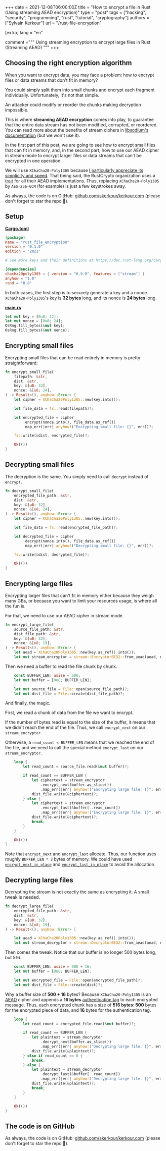 +++
date = 2021-12-08T06:00:00Z
title = "How to encrypt a file in Rust (Using streaming AEAD encryption)"
type = "post"
tags = ["hacking", "security", "programming", "rust", "tutorial", "cryptography"]
authors = ["Sylvain Kerkour"]
url = "/rust-file-encryption"

[extra]
lang = "en"

comment ="""
Using streaming encryption to encrypt large files in Rust (Streaming AEAD)
"""
+++

## Choosing the right encryption algorithm


When you want to encrypt data, you may face a problem: how to encrypt files or data streams that don't fit in memory?

You could simply split them into small chunks and encrypt each fragment individually. Unfortunately, it's not that simple.

An attacker could modify or reorder the chunks making decryption impossible.

This is where **streaming AEAD encryption** comes into play, to guarantee that the entire data stream has not been modified, corrupted, or reordered. You can read more about the benefits of stream ciphers in [libsodium's documentation](https://libsodium.gitbook.io/doc/secret-key_cryptography/secretstream) (but we won't use it).

In the first part of this post, we are going to see how to encrypt small files that can fit in memory, and, in the second part, how to use our AEAD cipher in stream mode to encrypt larger files or data streams that can't be encrypted in one operation.


We will use `XChaCha20-Poly1305` because [I particularly appreciate its simplicity and speed](https://kerkour.com/rust-symmetric-encryption-aead-benchmark). That being said, the RustCrypto organization uses a [trait](https://docs.rs/aead) for all their AEAD implementations. Thus, replacing `XChaCha20-Poly1305` by `AES-256-GCM` (for example) is just a few keystrokes away.


As always, the code is on GitHub: [github.com/skerkour/kerkour.com](https://github.com/skerkour/kerkour.com/tree/main/blog/2021/rust_file_encryption) (please don't forget to star the repo 🙏).


## Setup

[**Cargo.toml**](https://github.com/skerkour/kerkour.com/blob/main/2021/rust_file_encryption/Cargo.toml)
```toml
[package]
name = "rust_file_encryption"
version = "0.1.0"
edition = "2021"

# See more keys and their definitions at https://doc.rust-lang.org/cargo/reference/manifest.html

[dependencies]
chacha20poly1305 = { version = "0.9.0", features = ["stream"] }
anyhow = "1.0"
rand = "0.8"
```

In both cases, the first step is to securely generate a key and a nonce.  `XChaCha20-Poly1305`'s key is **32 bytes** long, and its nonce is **24 bytes** long.

[**main.rs**](https://github.com/skerkour/kerkour.com/blob/main/2021/rust_file_encryption/src/main.rs)
```rust
let mut key = [0u8; 32];
let mut nonce = [0u8; 24];
OsRng.fill_bytes(&mut key);
OsRng.fill_bytes(&mut nonce);
```



## Encrypting small files

Encrypting small files that can be read entirely in memory is pretty straightforward:

```rust
fn encrypt_small_file(
    filepath: &str,
    dist: &str,
    key: &[u8; 32],
    nonce: &[u8; 24],
) -> Result<(), anyhow::Error> {
    let cipher = XChaCha20Poly1305::new(key.into());

    let file_data = fs::read(filepath)?;

    let encrypted_file = cipher
        .encrypt(nonce.into(), file_data.as_ref())
        .map_err(|err| anyhow!("Encrypting small file: {}", err))?;

    fs::write(&dist, encrypted_file)?;

    Ok(())
}
```

## Decrypting small files

The decryption is the same. You simply need to call `decrypt` instead of `encrypt`.

```rust
fn decrypt_small_file(
    encrypted_file_path: &str,
    dist: &str,
    key: &[u8; 32],
    nonce: &[u8; 24],
) -> Result<(), anyhow::Error> {
    let cipher = XChaCha20Poly1305::new(key.into());

    let file_data = fs::read(encrypted_file_path)?;

    let decrypted_file = cipher
        .decrypt(nonce.into(), file_data.as_ref())
        .map_err(|err| anyhow!("Decrypting small file: {}", err))?;

    fs::write(&dist, decrypted_file)?;

    Ok(())
}
```

## Encrypting large files

Encrypting larger files that can't fit in memory either because they weigh many GBs, or because you want to limit your resources usage, is where all the fun is.

For that, we need to use our AEAD cipher in stream mode.

```rust
fn encrypt_large_file(
    source_file_path: &str,
    dist_file_path: &str,
    key: &[u8; 32],
    nonce: &[u8; 19],
) -> Result<(), anyhow::Error> {
    let aead = XChaCha20Poly1305::new(key.as_ref().into());
    let mut stream_encryptor = stream::EncryptorBE32::from_aead(aead, nonce.as_ref().into());
```

Then we need a buffer to read the file chunk by chunk.

```rust
    const BUFFER_LEN: usize = 500;
    let mut buffer = [0u8; BUFFER_LEN];

    let mut source_file = File::open(source_file_path)?;
    let mut dist_file = File::create(dist_file_path)?;
```

And finally, the magic.

First, we read a chunk of data from the file we want to encrypt.

If the number of bytes read is equal to the size of the buffer, it means that we didn't reach the end of the file. Thus, we call `encrypt_next` on our `stream_encryptor`.

Otherwise, a `read_count < BUFFER_LEN` means that we reached the end of the file, and we need to call the special method `encrypt_last` on our `stream_encryptor`.

```rust
    loop {
        let read_count = source_file.read(&mut buffer)?;

        if read_count == BUFFER_LEN {
            let ciphertext = stream_encryptor
                .encrypt_next(buffer.as_slice())
                .map_err(|err| anyhow!("Encrypting large file: {}", err))?;
            dist_file.write(&ciphertext)?;
        } else {
            let ciphertext = stream_encryptor
                .encrypt_last(&buffer[..read_count])
                .map_err(|err| anyhow!("Encrypting large file: {}", err))?;
            dist_file.write(&ciphertext)?;
            break;
        }
    }

    Ok(())
}
```

Note that `encrypt_next` and `encrypt_last` allocate. Thus, our function uses roughly `BUFFER_LEN * 2` bytes of memory. We could have used [`encrypt_next_in_place`](https://docs.rs/aead/latest/aead/stream/struct.Encryptor.html#method.encrypt_next_in_place) and [`encrypt_last_in_place`](https://docs.rs/aead/latest/aead/stream/struct.Encryptor.html#method.encrypt_last_in_place) to avoid the allocation.

## Decrypting large files

Decrypting the stream is not exactly the same as encrypting it. A small tweak is needed.

```rust
fn decrypt_large_file(
    encrypted_file_path: &str,
    dist: &str,
    key: &[u8; 32],
    nonce: &[u8; 19],
) -> Result<(), anyhow::Error> {
```

```rust
    let aead = XChaCha20Poly1305::new(key.as_ref().into());
    let mut stream_decryptor = stream::DecryptorBE32::from_aead(aead, nonce.as_ref().into());
```

Then comes the tweak. Notice that our buffer is no longer 500 bytes long, but 516.

```rust
    const BUFFER_LEN: usize = 500 + 16;
    let mut buffer = [0u8; BUFFER_LEN];

    let mut encrypted_file = File::open(encrypted_file_path)?;
    let mut dist_file = File::create(dist)?;
```

Why a buffer size of **500 + 16** bytes? Because `XChaCha20-Poly1305` is an [AEAD](https://en.wikipedia.org/wiki/Authenticated_encryption) cipher and appends a **16 bytes** [authentication tag](https://en.wikipedia.org/wiki/Message_authentication_code) to each encrypted message. Thus, each encrypted chunk has a size of **516 bytes**: **500** bytes for the encrypted piece of data, and **16** bytes for the authentication tag.

```rust
    loop {
        let read_count = encrypted_file.read(&mut buffer)?;

        if read_count == BUFFER_LEN {
            let plaintext = stream_decryptor
                .decrypt_next(buffer.as_slice())
                .map_err(|err| anyhow!("Decrypting large file: {}", err))?;
            dist_file.write(&plaintext)?;
        } else if read_count == 0 {
            break;
        } else {
            let plaintext = stream_decryptor
                .decrypt_last(&buffer[..read_count])
                .map_err(|err| anyhow!("Decrypting large file: {}", err))?;
            dist_file.write(&plaintext)?;
            break;
        }
    }

    Ok(())
}
```


## The code is on GitHub

As always, the code is on GitHub: [github.com/skerkour/kerkour.com](https://github.com/skerkour/kerkour.com/tree/main/blog/2021/rust_file_encryption) (please don't forget to star the repo 🙏).
